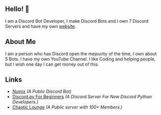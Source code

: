 <!--
**BenitzCoding/BenitzCoding** is a ✨ _special_ ✨ repository because its `README.md` (this file) appears on your GitHub profile.

Here are some ideas to get you started:

- 🔭 I’m currently working on ...
- 🌱 I’m currently learning ...
- 👯 I’m looking to collaborate on ...
- 🤔 I’m looking for help with ...
- 💬 Ask me about ...
- 📫 How to reach me: ...
- 😄 Pronouns: ...
- ⚡ Fun fact: ...
-->

## Hello! 👋

I am a Discord Bot Developer, I make Discord Bots and I own 7 Discord Servers and have my own [website](https://benitz-original.ml).

## About Me

I am a person who has Discord open the mejourity of the time, I own about 5 Bots. I have my own YouTube Channel. I like Coding and helping people, but I wish one day I can get money out of this.

## Links

- [Numix](https://numix.xyz) *(A Public Discord Bot)*
- [Discord.py For Beginners](https://discord.gg/SWk9de3kys) *(A Discord Server For New Discord Python Developers.)*
- [Chaotic Lounge](https://discord.gg/hfctyZ5) *(A Public server with 100+ Members.)*
